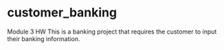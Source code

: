 # customer_banking
Module 3 HW
This is a banking project that requires the customer to input their banking information. 


